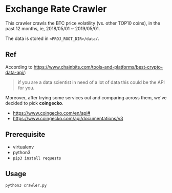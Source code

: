 # Exchange Rate Crawler

This crawler crawls the BTC price volatility (vs. other TOP10 coins), in the past 12 months, ie, 2018/05/01 ~ 2019/05/01.

The data is stored in `<PROJ_ROOT_DIR>/data/`.

## Ref

According to https://www.chainbits.com/tools-and-platforms/best-crypto-data-api/:
> if you are a data scientist in need of a lot of data this could be the API for you.

Moreover, after trying some services out and comparing across them, we've decided to pick __coingecko__.

+ https://www.coingecko.com/en/api#
+ https://www.coingecko.com/api/documentations/v3

## Prerequisite

+ virtualenv
+ python3
+ `pip3 install requests`

## Usage

```
python3 crawler.py
```
